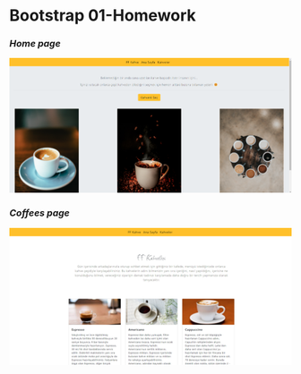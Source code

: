 # Bootstrap 01-Homework

### **_Home page_**

![Image](img/home.png)

### **_Coffees page_**

![Image](img/coffees.png)
